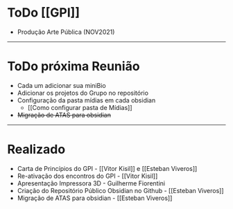 # ToDo [[GPI]]
- Produção Arte Pública (NOV2021)

---
# ToDo próxima Reunião
- Cada um adicionar sua miniBio
- Adicionar os projetos do Grupo no repositório
- Configuração da pasta mídias em cada obsidian
	- [[Como configurar pasta de Mídias]]
- ~~Migração de ATAS para obsidian~~

---
# Realizado
- Carta de Princípios do GPI - [[Vitor Kisil]] e [[Esteban Viveros]]
- Re-ativação dos encontros do GPI - [[Vitor Kisil]]
- Apresentação Impressora 3D - Guilherme Fiorentini
- Criação do Repositório Público Obsidian no Github - [[Esteban Viveros]]
- Migração de ATAS para obsidian - [[Esteban Viveros]]